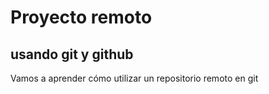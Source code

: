 # Proyecto remoto

## usando git y github

Vamos a aprender cómo utilizar un repositorio remoto en git
